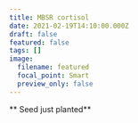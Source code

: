 ```yaml
---
title: MBSR cortisol
date: 2021-02-19T14:10:00.000Z
draft: false
featured: false
tags: []
image:
  filename: featured
  focal_point: Smart
  preview_only: false
---
```

\*\* Seed just planted\*\*